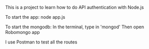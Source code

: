 This is a project to learn how to do API authentication with Node.js

To start the app:
node app.js

To start the mongodb:
In the terminal, type in 'mongod'
Then open Robomongo app

I use Postman to test all the routes
